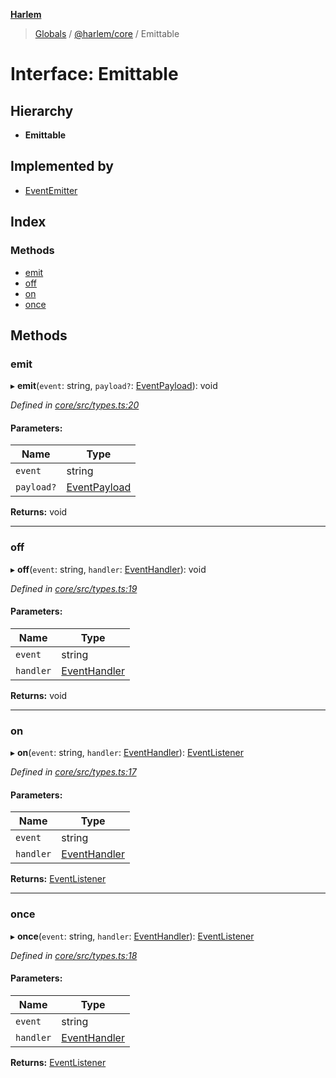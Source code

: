 **[Harlem](../README.md)**

> [Globals](../README.md) / [@harlem/core](../modules/_harlem_core.md) / Emittable

# Interface: Emittable

## Hierarchy

* **Emittable**

## Implemented by

* [EventEmitter](../classes/_harlem_core.eventemitter.md)

## Index

### Methods

* [emit](_harlem_core.emittable.md#emit)
* [off](_harlem_core.emittable.md#off)
* [on](_harlem_core.emittable.md#on)
* [once](_harlem_core.emittable.md#once)

## Methods

### emit

▸ **emit**(`event`: string, `payload?`: [EventPayload](_harlem_core.eventpayload.md)): void

*Defined in [core/src/types.ts:20](https://github.com/andrewcourtice/harlem/blob/97733b5/core/src/types.ts#L20)*

#### Parameters:

Name | Type |
------ | ------ |
`event` | string |
`payload?` | [EventPayload](_harlem_core.eventpayload.md) |

**Returns:** void

___

### off

▸ **off**(`event`: string, `handler`: [EventHandler](../modules/_harlem_core.md#eventhandler)): void

*Defined in [core/src/types.ts:19](https://github.com/andrewcourtice/harlem/blob/97733b5/core/src/types.ts#L19)*

#### Parameters:

Name | Type |
------ | ------ |
`event` | string |
`handler` | [EventHandler](../modules/_harlem_core.md#eventhandler) |

**Returns:** void

___

### on

▸ **on**(`event`: string, `handler`: [EventHandler](../modules/_harlem_core.md#eventhandler)): [EventListener](_harlem_core.eventlistener.md)

*Defined in [core/src/types.ts:17](https://github.com/andrewcourtice/harlem/blob/97733b5/core/src/types.ts#L17)*

#### Parameters:

Name | Type |
------ | ------ |
`event` | string |
`handler` | [EventHandler](../modules/_harlem_core.md#eventhandler) |

**Returns:** [EventListener](_harlem_core.eventlistener.md)

___

### once

▸ **once**(`event`: string, `handler`: [EventHandler](../modules/_harlem_core.md#eventhandler)): [EventListener](_harlem_core.eventlistener.md)

*Defined in [core/src/types.ts:18](https://github.com/andrewcourtice/harlem/blob/97733b5/core/src/types.ts#L18)*

#### Parameters:

Name | Type |
------ | ------ |
`event` | string |
`handler` | [EventHandler](../modules/_harlem_core.md#eventhandler) |

**Returns:** [EventListener](_harlem_core.eventlistener.md)
